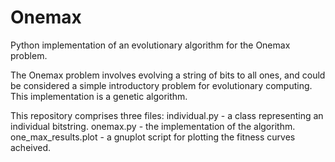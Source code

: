 # Onemax
Python implementation of an evolutionary algorithm for the Onemax problem.

The Onemax problem involves evolving a string of bits to all ones,
and could be considered a simple introductory problem for 
evolutionary computing. This implementation is a genetic algorithm.

This repository comprises three files:
  individual.py - a class representing an individual bitstring.
  onemax.py - the implementation of the algorithm.
  one_max_results.plot - a gnuplot script for plotting the fitness curves acheived.
